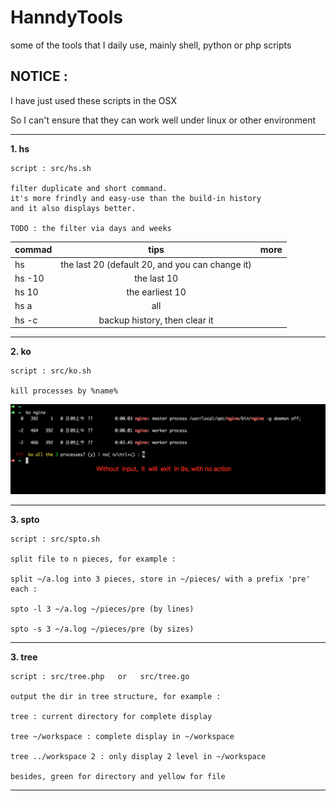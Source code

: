 # HanndyTools
some of the tools that I daily use, mainly shell, python or php scripts

## NOTICE : 
I have just used these scripts in the OSX

So I can't ensure that they can work well under linux or other environment

*** 

**1. hs** 

    script : src/hs.sh

    filter duplicate and short command.
    it's more frindly and easy-use than the build-in history 
    and it also displays better.
    
    TODO : the filter via days and weeks

| commad        | tips           | more  |
| ------------- |:-------------: | -----:|
| hs            | the last 20 (default 20, and you can change it) |  |
| hs -10        | the last 10        |    |
| hs 10         | the earliest 10      |     |
| hs a          | all      |     |
| hs -c         | backup history, then clear it      |     |

***

**2. ko**

    script : src/ko.sh
    
    kill processes by %name%

![ko redis](https://github.com/quorzz/HandyTools/blob/master/images/ko01.png)

***

**3. spto**
    
    script : src/spto.sh

    split file to n pieces, for example : 

    split ~/a.log into 3 pieces, store in ~/pieces/ with a prefix 'pre' each : 

    spto -l 3 ~/a.log ~/pieces/pre (by lines)

    spto -s 3 ~/a.log ~/pieces/pre (by sizes)

***

**3. tree**
    
    script : src/tree.php   or   src/tree.go

    output the dir in tree structure, for example : 

    tree : current directory for complete display

    tree ~/workspace : complete display in ~/workspace

    tree ../workspace 2 : only display 2 level in ~/workspace

    besides, green for directory and yellow for file
***
